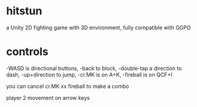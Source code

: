 # hitstun
a Unity 2D fighting game with 3D environment, fully compatible with GGPO


# controls
-WASD is directional buttons,
-back to block,
-double-tap a direction to dash,
-up+direction to jump,
-cr.MK is on A+K, 
-fireball is on QCF+I

you can cancel cr.MK xx fireball to make a combo

player 2 movement on arrow keys
